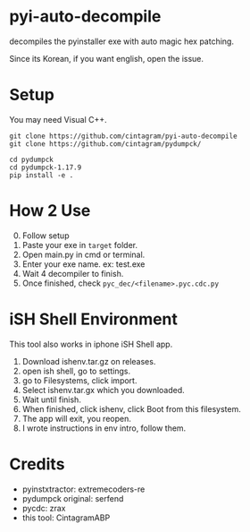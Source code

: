 # pyi-auto-decompile
decompiles the pyinstaller exe with auto magic hex patching.

Since its Korean, if you want english, open the issue.

# Setup
You may need Visual C++.

```
git clone https://github.com/cintagram/pyi-auto-decompile
git clone https://github.com/cintagram/pydumpck/

cd pydumpck
cd pydumpck-1.17.9
pip install -e .
```

# How 2 Use
0. Follow setup
1. Paste your exe in `target` folder.
2. Open main.py in cmd or terminal.
3. Enter your exe name. ex: test.exe
4. Wait 4 decompiler to finish.
5. Once finished, check `pyc_dec/<filename>.pyc.cdc.py`

# iSH Shell Environment
This tool also works in iphone iSH Shell app.

1. Download ishenv.tar.gz on releases.
2. open ish shell, go to settings.
3. go to Filesystems, click import.
4. Select ishenv.tar.gx which you downloaded.
5. Wait until finish.
6. When finished, click ishenv, click Boot from this filesystem.
7. The app will exit, you reopen.
8. I wrote instructions in env intro, follow them.

# Credits
- pyinstxtractor: extremecoders-re
- pydumpck original: serfend
- pycdc: zrax
- this tool: CintagramABP
